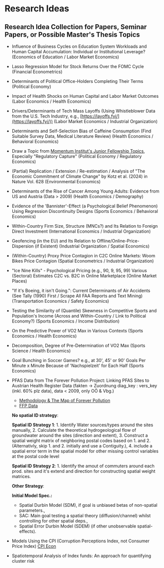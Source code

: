 # Research Ideas

## Research Idea Collection for Papers, Seminar Papers, or Possible Master's Thesis Topics

- Influence of Business Cycles on Education System Workloads and Human Capital Accumulation: Individual or Institutional Leverage? (Economics of Education / Labor Market Economics)

- Lasso Regression Model for Stock Returns Over the FOMC Cycle (Financial Econometrics)

- Determinants of Political Office-Holders Completing Their Terms (Political Economy)

- Impact of Health Shocks on Human Capital and Labor Market Outcomes (Labor Economics / Health Economics)

- Drivers/Determinants of Tech Mass Layoffs (Using Whistleblower Data from the U.S. Tech Industry, e.g., [https://layoffs.fyi/](https://layoffs.fyi/)) (Labor Market Economics / Industrial Organization)

- Determinants and Self-Selection Bias of Caffeine Consumption (Find Suitable Survey Data, Medical Literature Review) (Health Economics / Behavioral Economics)

- Draw a Topic from [Momentum Institut's Junior Fellowship Topics](https://www.momentum-institut.at/junior-fellowship-themen), Especially "Regulatory Capture" (Political Economy / Regulatory Economics)

- (Partial) Replication / Extension / Re-estimation / Analysis of "The Economic Commitment of Climate Change" by Kotz et al. (2024) in Nature Vol. 628 (Environmental Economics)

- Determinants of the Rise of Cancer Among Young Adults: Evidence from US and Austria (Data > 2009) (Health Economics / Demography)

- Evidence of the 'Bannister'-Effect (a Psychological Belief Phenomenon) Using Regression Discontinuity Designs (Sports Economics / Behavioral Economics)

- Within-Country Firm Size, Structure (MNCs?) and Its Relation to Foreign Direct Investment (International Economics / Industrial Organization)

- Geofencing (in the EU) and Its Relation to Offline/Online-Price-Dispersion (if Existent) (Industrial Organization / Spatial Economics)

- (Within-Country) Proxy Price Contagion in C2C Online Markets: Woom Bikes Price Contagion (Spatial Econometrics / Industrial Organization)

- "Ice Nine Kills" - Psychological Pricing (e.g., 90, 9, 95, 99) Various (Sectoral) Estimates C2C vs. B2C in Online Marketplace (Online Market Places)

- "If it's Boeing, it isn't Going.": Current Determinants of Air Accidents (See Tally (1990) First / Scrape All FAA Reports and Text Mining) (Transportation Economics / Safety Economics)

- Testing the Similarity of (Quantile) Skewness in Competitive Sports and Population's Income (Across and Within-Country / Link to Political Economy?) (Sports Economics / Income Distribution)

- On the Predictive Power of VO2 Max in Various Contexts (Sports Economics / Health Economics)

- Decomposition, Degree of Pre-Determination of VO2 Max (Sports Science / Health Economics)

- Goal Bunching in Soccer Games? e.g., at 30', 45' or 90' Goals Per Minute x Minute Because of 'Nachspielzeit' for Each Half (Sports Economics)

- PFAS Data from The Forever Pollution Project: Linking PFAS Sites to Austrian Health Register Data (fakten -> Zuordnung diag_key : vers_key (inkl. 60% plz data), data < 2009, only OÖ & Vbg.)
  - [Methodology & The Map of Forever Pollution](https://assets-decodeurs.lemonde.fr/decodeurs/medias/foreverpollution/Methodology___The_Map_of_Forever_Pollution_2023.02.23.pdf)
  - [FFP Data](https://lucmartinon.gitlab.io/ffp-data/)

  **No spatial ID strategy**:

  **Spatial ID Strategy 1**: 1. Identify Water sources/types around the sites manually, 2. Calculate the theoretical hydrogeological flow of groundwater around the sites (direction and 
  extent), 3.  Construct a spatial weight matrix of neighboring postal codes based on 1. and 2. (Alternativly, skip 1. and 2. initially and use a Contiguity.), 4. include a spatial error 
 term in the   spatial model for other missing control variables at the postal code level

  **Spatial ID Strategy 2**: 1. Identify the amout of commuters around each prod. sites and it's extend and direction for constructing spatial weight matrices.

  **Other Strategy**:

  **Initial Model Spec.:**
   - Spatial Durbin Model (SDM), if goal is unbiased betas of non-spatial parameters.,
   - SAC: Main goal testing a spatial theory (diffusion/channel) whilst controlling for other 
  spatial deps.,
   - Spatial Error Durbin Model (SDEM) (if other unobservable spatial-effects).


- Models Using the CPI (Corruption Perceptions Index, not Consumer Price Index) [CPI Econ](https://tinyurl.com/cpiecon)
- Spatiotemporal Analysis of Index funds: An approach for quantifying cluster risk
